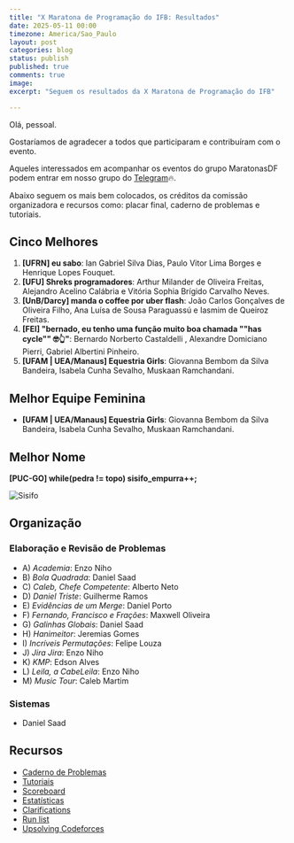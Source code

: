 ```yaml
---
title: "X Maratona de Programação do IFB: Resultados"
date: 2025-05-11 00:00
timezone: America/Sao_Paulo
layout: post
categories: blog
status: publish
published: true
comments: true
image:
excerpt: "Seguem os resultados da X Maratona de Programação do IFB"

---
```


Olá, pessoal.

Gostaríamos de agradecer a todos que participaram e contribuíram com o evento.

Aqueles interessados em acompanhar os eventos do grupo MaratonasDF podem entrar
em nosso grupo do [Telegram](https://t.me/maratonasdf)🔥.

Abaixo seguem os mais bem colocados, os créditos da comissão organizadora e recursos como: placar final, caderno de problemas e tutoriais.

## Cinco Melhores

1. **[UFRN] eu sabo**: Ian Gabriel Silva Dias, Paulo Vitor Lima Borges e Henrique Lopes Fouquet.
2. **[UFU] Shreks programadores**: Arthur Milander de Oliveira Freitas, Alejandro Acelino Calábria e Vitória Sophia Brígido Carvalho Neves.
3. **[UnB/Darcy] manda o coffee por uber flash**: João Carlos Gonçalves de Oliveira Filho, Ana Luísa de Sousa Paraguassú e Iasmim de Queiroz Freitas.
4. **[FEI] "bernado, eu tenho uma função muito boa chamada ""has cycle"" 🤓👆"**: Bernardo Norberto Castaldelli , Alexandre Domiciano Pierri, Gabriel Albertini Pinheiro.
5. **[UFAM | UEA/Manaus] Equestria Girls**: Giovanna Bembom da Silva Bandeira, Isabela Cunha Sevalho, Muskaan Ramchandani.

## Melhor Equipe Feminina

- **[UFAM | UEA/Manaus] Equestria Girls**: Giovanna Bembom da Silva Bandeira, Isabela Cunha Sevalho, Muskaan Ramchandani.

## Melhor Nome

**[PUC-GO] while(pedra != topo) sisifo_empurra++;**

![Sisifo](https://media4.giphy.com/media/v1.Y2lkPTc5MGI3NjExcmhiZDgydnRzNTR3MzZlNHVqdzI1OXZjMGpiZ29keW1sd2MxcTlsYiZlcD12MV9pbnRlcm5hbF9naWZfYnlfaWQmY3Q9Zw/l1J9NSnTNbdyaOZag/giphy.gif)

## Organização

### Elaboração e Revisão de Problemas

- A) *Academia*: Enzo Niho
- B) *Bola Quadrada*: Daniel Saad
- C) *Caleb, Chefe Competente*: Alberto Neto
- D) *Daniel Triste*: Guilherme Ramos
- E) *Evidências de um Merge*: Daniel Porto
- F) *Fernando, Francisco e Frações*: Maxwell Oliveira
- G) *Galinhas Globais*: Daniel Saad
- H) *Hanimeitor*: Jeremias Gomes
- I) *Incríveis Permutações*: Felipe Louza
- J) *Jira Jira*: Enzo Niho
- K) *KMP*: Edson Alves
- L) *Leila, a CabeLeila*: Enzo Niho
- M) *Music Tour*: Caleb Martim

### Sistemas

- Daniel Saad

## Recursos

- [Caderno de Problemas]({{site.url}}/assets/10-mdp-ifb/caderno-10-mdp-ifb.pdf)
- [Tutoriais]({{site.url}}/assets/10-mdp-ifb/tutoriais-10-mdp-ifb.pdf)
- [Scoreboard]({{site.url}}/assets/10-mdp-ifb/scoreboard.html)
- [Estatísticas]({{site.url}}/assets/10-mdp-ifb/statistics.html)
- [Clarifications]({{site.url}}/assets/10-mdp-ifb/clarifications.html)
- [Run list]({{site.url}}/assets/10-mdp-ifb/runlist.html)
- [Upsolving Codeforces](https://codeforces.com/group/btcK4I5D5f/contest/609460)
